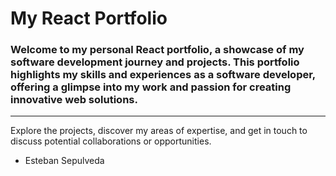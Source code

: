 # My React Portfolio

### Welcome to my personal React portfolio, a showcase of my software development journey and projects. This portfolio highlights my skills and experiences as a software developer, offering a glimpse into my work and passion for creating innovative web solutions.

---

Explore the projects, discover my areas of expertise, and get in touch to discuss potential collaborations or opportunities.



- Esteban Sepulveda